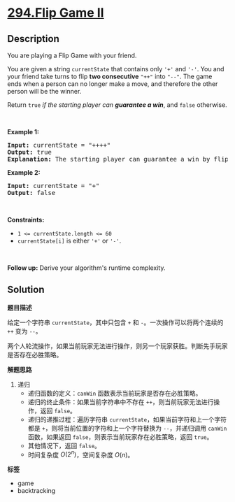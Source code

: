# [294.Flip Game II](https://leetcode.com/problems/flip-game-ii/description/)

## Description

<p>You are playing a Flip Game with your friend.</p>

<p>You are given a string <code>currentState</code> that contains only <code>&#39;+&#39;</code> and <code>&#39;-&#39;</code>. You and your friend take turns to flip <strong>two consecutive</strong> <code>&quot;++&quot;</code> into <code>&quot;--&quot;</code>. The game ends when a person can no longer make a move, and therefore the other person will be the winner.</p>

<p>Return <code>true</code> <em>if the starting player can <strong>guarantee a win</strong></em>, and <code>false</code> otherwise.</p>

<p>&nbsp;</p>
<p><strong class="example">Example 1:</strong></p>

<pre>
<strong>Input:</strong> currentState = &quot;++++&quot;
<strong>Output:</strong> true
<strong>Explanation:</strong> The starting player can guarantee a win by flipping the middle &quot;++&quot; to become &quot;+--+&quot;.
</pre>

<p><strong class="example">Example 2:</strong></p>

<pre>
<strong>Input:</strong> currentState = &quot;+&quot;
<strong>Output:</strong> false
</pre>

<p>&nbsp;</p>
<p><strong>Constraints:</strong></p>

<ul>
  <li><code>1 &lt;= currentState.length &lt;= 60</code></li>
  <li><code>currentState[i]</code> is either <code>&#39;+&#39;</code> or <code>&#39;-&#39;</code>.</li>
</ul>

<p>&nbsp;</p>
<strong>Follow up:</strong> Derive your algorithm&#39;s runtime complexity.

## Solution

**题目描述**

给定一个字符串 `currentState`，其中只包含 `+` 和 `-`。一次操作可以将两个连续的 `++` 变为 `--`。

两个人轮流操作，如果当前玩家无法进行操作，则另一个玩家获胜。判断先手玩家是否存在必胜策略。

**解题思路**

1. 递归
   - 递归函数的定义：`canWin` 函数表示当前玩家是否存在必胜策略。
   - 递归的终止条件：如果当前字符串中不存在 `++`，则当前玩家无法进行操作，返回 `false`。
   - 递归的递推过程：遍历字符串 `currentState`，如果当前字符和上一个字符都是 `+`，则将当前位置的字符和上一个字符替换为 `--`，并递归调用 `canWin` 函数，如果返回 `false`，则表示当前玩家存在必胜策略，返回 `true`。
   - 其他情况下，返回 `false`。
   - 时间复杂度 $O(2^n)$，空间复杂度 $O(n)$。

**标签**

- game
- backtracking
